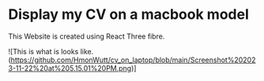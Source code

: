 # Display my CV on a macbook model


This Website is created using React Three fibre. 

![This is what is looks like.(https://github.com/HmonWutt/cv_on_laptop/blob/main/Screenshot%202023-11-22%20at%205.15.01%20PM.png)]
